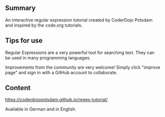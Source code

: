 ## Summary

 An interactive regular expression tutorial created by
CoderDojo Potsdam and inspired by the code.org tutorials.



## Tips for use

Regular Expressions are a very powerful tool for searching text. They
can be used in many programming languages.

Improvements from the community are very welcome\! Simply click "improve
page" and sign in with a GitHub account to collaborate.

## Content

<https://coderdojopotsdam.github.io/regex-tutorial/>

Available in German and in English.
